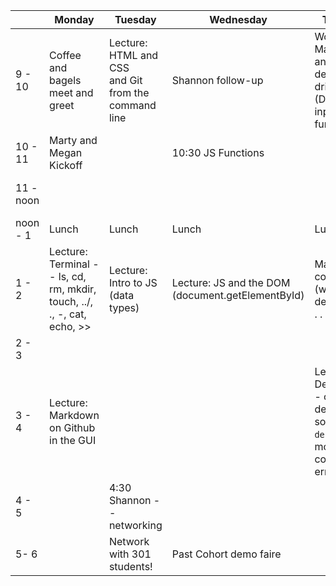 |  	| Monday 	| Tuesday 	| Wednesday 	| Thursday 	| Friday 	|
|-----------	|----------------------------------------------------------------------------	|---------------------------------------------------------	|-------------------------------------------------------	|---------------------------------------------------------------------------------------	|--------------------------------------------------------------------	|
| 9 - 10 	| Coffee and bagels meet and greet 	| Lecture: HTML and CSS <br/>and Git from the command line 	| Shannon follow-up 	| Workshop: Mad Libs and <br/>design-driven dev (DOM, <br/>input.value, functions 	| Workshop: About Me page<br/>(prompts, state,<br/>and control flow) 	|
| 10 - 11 	| Marty and Megan Kickoff 	|  	| 10:30 JS Functions 	|  	|  	|
| 11 - noon 	|  	|  	|  	|  	| 11:30 Alum Panel and Lunch 	|
| noon - 1 	| Lunch 	| Lunch 	| Lunch 	| Lunch 	|  	|
| 1 - 2 	| Lecture: Terminal -- ls, cd, rm, mkdir,<br/>touch, ../, ., -, cat, echo, >> 	| Lecture: Intro to JS <br/>(data types)  	| Lecture: JS and the DOM <br/>(document.getElementById) 	| Mad Libs continued <br/>(with github deployment). . . 	| Workshop: About Me Page, <br/>continued (with github<br/>deployment) 	|
| 2 - 3 	|  	|  	|  	|  	|  	|
| 3 - 4 	| Lecture: Markdown on Github in the GUI 	|  	|  	| Lecture: Debugging -- console,<br/>devtools source, `debugger`,<br/>most common errors; 	|  	|
| 4 - 5 	|  	| 4:30 Shannon -- networking 	|  	|  	|  	|
| 5- 6 	| 	| Network with 301 students! 	| Past Cohort demo faire 	|  	|  	|
